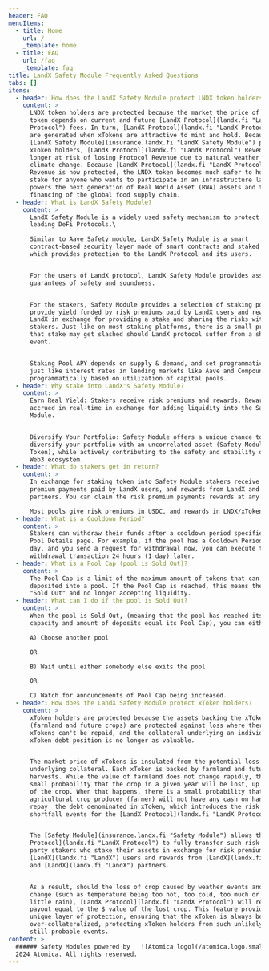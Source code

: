 ```yaml
---
header: FAQ
menuItems:
  - title: Home
    url: /
    _template: home
  - title: FAQ
    url: /faq
    _template: faq
title: LandX Safety Module Frequently Asked Questions
tabs: []
items:
  - header: How does the LandX Safety Module protect LNDX token holders?
    content: >
      LNDX token holders are protected because the market the price of the LNDX
      token depends on current and future [LandX Protocol](landx.fi "LandX
      Protocol") fees. In turn, [LandX Protocol](landx.fi "LandX Protocol") fees
      are generated when xTokens are attractive to mint and hold. Because the
      [LandX Safety Module](insurance.landx.fi "LandX Safety Module") protects
      xToken holders, [LandX Protocol](landx.fi "LandX Protocol") Revenue is no
      longer at risk of losing Protocol Revenue due to natural weather risks and
      climate change. Because [LandX Protocol](landx.fi "LandX Protocol")
      Revenue is now protected, the LNDX token becomes much safer to hold and
      stake for anyone who wants to participate in an infrastructure layer that
      powers the next generation of Real World Asset (RWA) assets and the
      financing of the global food supply chain.
  - header: What is LandX Safety Module?
    content: >
      LandX Safety Module is a widely used safety mechanism to protect users of
      leading DeFi Protocols.\

      Similar to Aave Safety module, LandX Safety Module is a smart
      contract-based security layer made of smart contracts and staked assets
      which provides protection to the LandX Protocol and its users.


      For the users of LandX protocol, LandX Safety Module provides asset-backed
      guarantees of safety and soundness.


      For the stakers, Safety Module provides a selection of staking pools which
      provide yield funded by risk premiums paid by LandX users and rewards from
      LandX in exchange for providing a stake and sharing the risks with other
      stakers. Just like on most staking platforms, there is a small probability
      that stake may get slashed should LandX protocol suffer from a shortfall
      event.


      Staking Pool APY depends on supply & demand, and set programmatically,
      just like interest rates in lending markets like Aave and Compound are set
      programmatically based on utilization of capital pools.
  - header: Why stake into LandX's Safety Module?
    content: >
      Earn Real Yield: Stakers receive risk premiums and rewards. Rewards are
      accrued in real-time in exchange for adding liquidity into the Safety
      Module.  


      Diversify Your Portfolio: Safety Module offers a unique chance to
      diversify your portfolio with an uncorrelated asset (Safety Module Pool
      Token), while actively contributing to the safety and stability of the
      Web3 ecosystem.
  - header: What do stakers get in return?
    content: >
      In exchange for staking token into Safety Module stakers receive risk
      premium payments paid by LandX users, and rewards from LandX and LandX
      partners. You can claim the risk premium payments rewards at any time.

      Most pools give risk premiums in USDC, and rewards in LNDX/xToken. 
  - header: What is a Cooldown Period?
    content: >
      Stakers can withdraw their funds after a cooldown period specified in the
      Pool Details page. For example, if the pool has a Cooldown Period of 1
      day, and you send a request for withdrawal now, you can execute the
      withdrawal transaction 24 hours (1 day) later.
  - header: What is a Pool Cap (pool is Sold Out)?
    content: >
      The Pool Cap is a limit of the maximum amount of tokens that can be
      deposited into a pool. If the Pool Cap is reached, this means the pool is
      "Sold Out" and no longer accepting liquidity.
  - header: What can I do if the pool is Sold Out?
    content: >
      When the pool is Sold Out, (meaning that the pool has reached its maximum
      capacity and amount of deposits equal its Pool Cap), you can either:

      A) Choose another pool 

      OR 

      B) Wait until either somebody else exits the pool

      OR

      C) Watch for announcements of Pool Cap being increased.
  - header: How does the LandX Safety Module protect xToken holders?
    content: >
      xToken holders are protected because the assets backing the xToken
      (farmland and future crops) are protected against loss where there debt of
      xTokens can't be repaid, and the collateral underlying an individual
      xToken debt position is no longer as valuable. 


      The market price of xTokens is insulated from the potential loss of the
      underlying collateral. Each xToken is backed by farmland and future
      harvests. While the value of farmland does not change rapidly, there is a
      small probability that the crop in a given year will be lost, up to 100%
      of the crop. When that happens, there is a small probability that the
      agricultural crop producer (farmer) will not have any cash on hand to
      repay  the debt denominated in xToken, which introduces the risk of
      shortfall events for the [LandX Protocol](landx.fi "LandX Protocol"). 


      The [Safety Module](insurance.landx.fi "Safety Module") allows the [LandX
      Protocol](landx.fi "LandX Protocol") to fully transfer such risk to 3rd
      party stakers who stake their assets in exchange for risk premiums paid by
      [LandX](landx.fi "LandX") users and rewards from [LandX](landx.fi "LandX")
      and [LandX](landx.fi "LandX") partners.


      As a result, should the loss of crop caused by weather events and climate
      change (such as temperature being too hot, too cold, too much or too
      little rain), [LandX Protocol](landx.fi "LandX Protocol") will receive a
      payout equal to the $ value of the lost crop. This feature provides a
      unique layer of protection, ensuring that the xToken is always be
      over-collateralized, protecting xToken holders from such unlikely but
      still probable events. 
content: >
  ###### Safety Modules powered by   ![Atomica logo](/atomica.logo.small.svg) ©
  2024 Atomica. All rights reserved.
---
```


